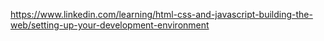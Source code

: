 https://www.linkedin.com/learning/html-css-and-javascript-building-the-web/setting-up-your-development-environment
